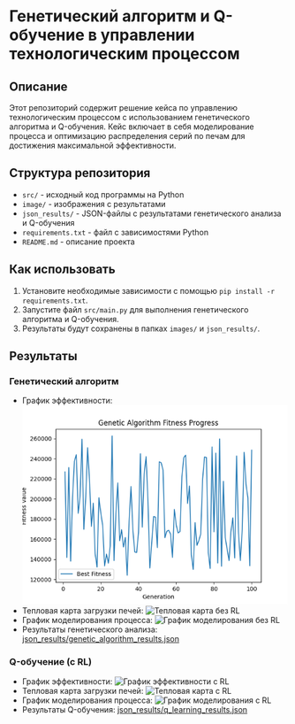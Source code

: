 # Генетический алгоритм и Q-обучение в управлении технологическим процессом

## Описание

Этот репозиторий содержит решение кейса по управлению технологическим процессом с использованием генетического алгоритма и Q-обучения. Кейс включает в себя моделирование процесса и оптимизацию распределения серий по печам для достижения максимальной эффективности.

## Структура репозитория

- `src/` - исходный код программы на Python
- `image/` - изображения с результатами
- `json_results/` - JSON-файлы с результатами генетического анализа и Q-обучения
- `requirements.txt` - файл с зависимостями Python
- `README.md` - описание проекта

## Как использовать

1. Установите необходимые зависимости с помощью `pip install -r requirements.txt`.
2. Запустите файл `src/main.py` для выполнения генетического алгоритма и Q-обучения.
3. Результаты будут сохранены в папках `images/` и `json_results/`.

## Результаты

### Генетический алгоритм

- График эффективности: ![График эффективности без RL](image/fitness_progress.png)
- Тепловая карта загрузки печей: ![Тепловая карта без RL](images/load_map_no_rl.png)
- График моделирования процесса: ![График моделирования без RL](images/modeling_results_no_rl.png)
- Результаты генетического анализа: [json_results/genetic_algorithm_results.json](json_results/genetic_algorithm_results.json)

### Q-обучение (с RL)

- График эффективности: ![График эффективности с RL](images/fitness_progress_rl.png)
- Тепловая карта загрузки печей: ![Тепловая карта с RL](images/load_map_rl.png)
- График моделирования процесса: ![График моделирования с RL](images/modeling_results_rl.png)
- Результаты Q-обучения: [json_results/q_learning_results.json](json_results/q_learning_results.json)
